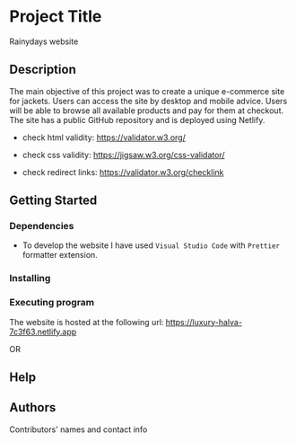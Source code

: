 # Project Title

<!-- A simple overview of use/purpose. -->
Rainydays website

## Description

<!-- An in-depth paragraph about your project and overview of use. -->
The main objective of this project was to create a unique e-commerce site for jackets.
Users can access the site by desktop and mobile advice.
Users will be able to browse all available products and pay for them at checkout.
The site has a public GitHub repository and is deployed using Netlify.

- check html validity:
  <https://validator.w3.org/>

- check css validity:
  <https://jigsaw.w3.org/css-validator/>

- check redirect links:
  <https://validator.w3.org/checklink>

## Getting Started

### Dependencies

<!-- - Describe any prerequisites, libraries, OS version, etc., needed before installing the program.
- ex. Windows 10 -->
- To develop the website I have used `Visual Studio Code` with `Prettier` formatter extension.

### Installing

<!-- - How/where to download your program
- Any modifications needed to be made to files/folders -->

### Executing program

<!-- - hosted link -->
The website is hosted at the following url:
<https://luxury-halva-7c3f63.netlify.app>

OR

<!-- - How to run the program
- Step-by-step bullets

code blocks for commands -->

## Help

<!-- Any advice for common problems or issues.

- command to run if the program contains helper info -->

## Authors

Contributors' names and contact info

<!-- - Edit it to your taste
- git add, commit and push to the remote repo -->
